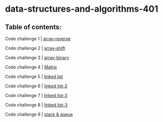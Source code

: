 # data-structures-and-algorithms-401

## Table of contents:

Code challenge 1 | [array-reverse](https://github.com/marah-401-advanced-javascript/data-structures-and-algorithms-401/pull/1)

Code challenge 2 | [array-shift](https://github.com/marah-401-advanced-javascript/data-structures-and-algorithms-401/pull/2)

Code challenge 3 | [array-binary](https://github.com/marah-401-advanced-javascript/data-structures-and-algorithms-401/pull/4)


Code challenge 4 | [Matrix](https://github.com/marah-401-advanced-javascript/data-structures-and-algorithms-401/pull/8)


Code challenge 5 | [linked list](https://github.com/marah-401-advanced-javascript/data-structures-and-algorithms-401/pull/10)


Code challenge 6 | [linked list-2](https://github.com/marah-401-advanced-javascript/data-structures-and-algorithms-401/pull/12)


Code challenge 7 | [linked list-3](https://github.com/marah-401-advanced-javascript/data-structures-and-algorithms-401/pull/13)


Code challenge 8 | [linked list-3](https://github.com/marah-401-advanced-javascript/data-structures-and-algorithms-401/pull/14)


Code challenge 9 | [stack & queue](https://github.com/marah-401-advanced-javascript/data-structures-and-algorithms-401/pull/15)

